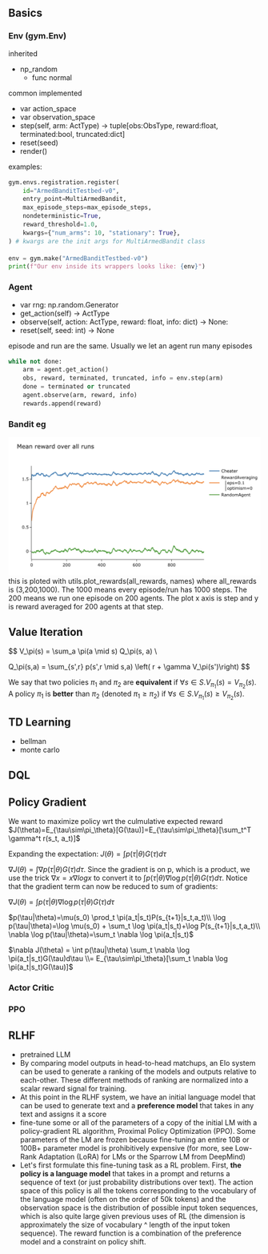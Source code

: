 
## Basics
### Env (gym.Env)
inherited
- np_random
    - func normal

common implemented
- var action_space
- var observation_space
- step(self, arm: ActType) -> tuple[obs:ObsType, reward:float, terminated:bool, truncated:dict]
- reset(seed)
- render() 

examples:
```py
gym.envs.registration.register(
    id="ArmedBanditTestbed-v0",
    entry_point=MultiArmedBandit,
    max_episode_steps=max_episode_steps,
    nondeterministic=True,
    reward_threshold=1.0,
    kwargs={"num_arms": 10, "stationary": True},
) # kwargs are the init args for MultiArmedBandit class

env = gym.make("ArmedBanditTestbed-v0")
print(f"Our env inside its wrappers looks like: {env}")
```


### Agent
- var rng: np.random.Generator
- get_action(self) -> ActType
- observe(self, action: ActType, reward: float, info: dict) -> None: 
- reset(self, seed: int) -> None

episode and run are the same. Usually we let an agent run many episodes

```py
while not done:
    arm = agent.get_action()
    obs, reward, terminated, truncated, info = env.step(arm)
    done = terminated or truncated
    agent.observe(arm, reward, info)
    rewards.append(reward)
```

### Bandit eg
![](/images/arena-rl-bandit-0.png)
this is ploted with utils.plot_rewards(all_rewards, names) where all_rewards is (3,200,1000). The 1000 means every episode/run has 1000 steps. The 200 means we run one episode on 200 agents. The plot x axis is step and y is reward averaged for 200 agents at that step.

## Value Iteration
$$
V_\pi(s) = \sum_a \pi(a \mid s) Q_\pi(s, a) \\

Q_\pi(s,a) = \sum_{s',r} p(s',r \mid s,a) \left( r + \gamma V_\pi(s')\right)
$$

We say that two policies $\pi_1$ and $\pi_2$ are **equivalent** if $\forall s \in S. V_{\pi_1}(s) = V_{\pi_2}(s)$. A policy $\pi_1$ is **better** than $\pi_2$ (denoted $\pi_1 \geq \pi_2$) if
$\forall s \in S. V_{\pi_1}(s) \geq V_{\pi_2}(s)$.

## TD Learning
- bellman
- monte carlo

## DQL

## Policy Gradient
We want to maximize policy wrt the culmulative expected reward $J(\theta)=E_{\tau\sim\pi_\theta}[G(\tau)]=E_{\tau\sim\pi_\theta}[\sum_t^T \gamma^t r(s_t, a_t)]$

Expanding the expectation: $J(\theta)=\int p(\tau|\theta)G(\tau)d\tau$

$\nabla J(\theta)=\int \nabla p(\tau|\theta)G(\tau)d\tau$. Since the gradient is on p, which is a product, we use the trick $\nabla x=x\nabla logx$ to convert it to $\int p(\tau|\theta) \nabla \log p(\tau|\theta)G(\tau)d\tau$. Notice that the gradient term can now be reduced to sum of gradients:

$\nabla J(\theta)=\int p(\tau|\theta) \nabla \log p(\tau|\theta)G(\tau)d\tau$

$p(\tau|\theta)=\mu(s_0) \prod_t \pi(a_t|s_t)P(s_{t+1}|s_t,a_t)\\ \log p(\tau|\theta)=\log \mu(s_0) + \sum_t \log \pi(a_t|s_t)+\log P(s_{t+1}|s_t,a_t)\\ \nabla \log p(\tau|\theta)=\sum_t \nabla \log \pi(a_t|s_t)$

$\nabla J(\theta) = \int p(\tau|\theta) \sum_t \nabla \log \pi(a_t|s_t)G(\tau)d\tau \\= E_{\tau\sim\pi_\theta}[\sum_t \nabla \log \pi(a_t|s_t)G(\tau)]$

### Actor Critic

### PPO


## RLHF
- pretrained LLM
- By comparing model outputs in head-to-head matchups, an Elo system can be used to generate a ranking of the models and outputs relative to each-other. These different methods of ranking are normalized into a scalar reward signal for training.
- At this point in the RLHF system, we have an initial language model that can be used to generate text and a **preference model** that takes in any text and assigns it a score
- fine-tune some or all of the parameters of a copy of the initial LM with a policy-gradient RL algorithm, Proximal Policy Optimization (PPO). Some parameters of the LM are frozen because fine-tuning an entire 10B or 100B+ parameter model is prohibitively expensive (for more, see Low-Rank Adaptation (LoRA) for LMs or the Sparrow LM from DeepMind)
- Let's first formulate this fine-tuning task as a RL problem. First, **the policy is a language model** that takes in a prompt and returns a sequence of text (or just probability distributions over text). The action space of this policy is all the tokens corresponding to the vocabulary of the language model (often on the order of 50k tokens) and the observation space is the distribution of possible input token sequences, which is also quite large given previous uses of RL (the dimension is approximately the size of vocabulary ^ length of the input token sequence). The reward function is a combination of the preference model and a constraint on policy shift.
